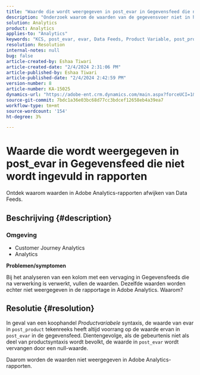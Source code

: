 ```yaml
---
title: "Waarde die wordt weergegeven in post_evar in Gegevensfeed die niet wordt ingevuld in rapporten"
description: "Onderzoek waarom de waarden van de gegevensvoer niet in het rapport van Adobe Analytics kunnen verschijnen."
solution: Analytics
product: Analytics
applies-to: "Analytics"
keywords: "KCS, post_evar, evar, Data Feeds, Product Variable, post_product, Values"
resolution: Resolution
internal-notes: null
bug: false
article-created-by: Eshaa Tiwari
article-created-date: "2/4/2024 2:31:06 PM"
article-published-by: Eshaa Tiwari
article-published-date: "2/4/2024 2:42:59 PM"
version-number: 8
article-number: KA-15025
dynamics-url: "https://adobe-ent.crm.dynamics.com/main.aspx?forceUCI=1&pagetype=entityrecord&etn=knowledgearticle&id=e1d92807-6ac3-ee11-9079-6045bd006295"
source-git-commit: 7bdc1a36e03bc68d77cc3bdcef12658eb4a39ea7
workflow-type: tm+mt
source-wordcount: '154'
ht-degree: 3%

---
```


# Waarde die wordt weergegeven in post_evar in Gegevensfeed die niet wordt ingevuld in rapporten


Ontdek waarom waarden in Adobe Analytics-rapporten afwijken van Data Feeds.

## Beschrijving {#description}


### <b>Omgeving</b>

- Customer Journey Analytics
- Analytics


<b>Problemen/symptomen</b>

Bij het analyseren van een kolom met een vervaging in Gegevensfeeds die na verwerking is verwerkt, vullen de waarden. Dezelfde waarden worden echter niet weergegeven in de rapportage in Adobe Analytics. Waarom?






## Resolutie {#resolution}


In geval van een koophandel *Productvariabele* syntaxis, de waarde van evar in `post_product` tekenreeks heeft altijd voorrang op de waarde ervan in `post_evar` in de gegevensfeed. Dientengevolge, als de gebeurtenis niet als deel van productsyntaxis wordt bevolkt, de waarde in `post_evar` wordt vervangen door een null-waarde.

Daarom worden de waarden niet weergegeven in Adobe Analytics-rapporten.
